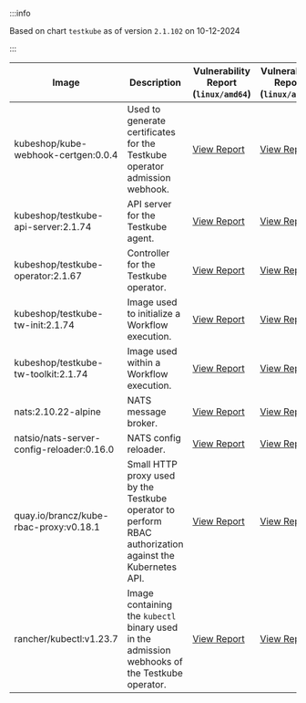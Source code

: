 :::info

Based on chart `testkube` as of version `2.1.102` on 10-12-2024

:::

| Image | Description | Vulnerability Report (`linux/amd64`) | Vulnerability Report (`linux/arm64`) | Docker Image|
|-------|-------------|----------------------------------------|----------------------------------------|-------------|
| kubeshop/kube-webhook-certgen:0.0.4 | Used to generate certificates for the Testkube operator admission webhook. | [View Report](./kube-webhook-certgen-0.0.4_linux_amd64.md) | [View Report](./kube-webhook-certgen-0.0.4_linux_arm64.md) | [View Image](https://hub.docker.com/layers/kubeshop/kube-webhook-certgen/0.0.4/images/sha256-321e434a68754a8449e0b856f0fc5d1f7012933c9ea00a2268b2333ba0e41f3c?context=explore)
| kubeshop/testkube-api-server:2.1.74 | API server for the Testkube agent. | [View Report](./testkube-api-server-2.1.74_linux_amd64.md) | [View Report](./testkube-api-server-2.1.74_linux_arm64.md) | [View Image](https://hub.docker.com/layers/kubeshop/testkube-api-server/2.1.74/images/sha256-0a152ed21df2df4db80f855ffd382a31c8d738bc0b2465c2ed7ea1145e44621f?context=explore)
| kubeshop/testkube-operator:2.1.67 | Controller for the Testkube operator. | [View Report](./testkube-operator-2.1.67_linux_amd64.md) | [View Report](./testkube-operator-2.1.67_linux_arm64.md) | [View Image](https://hub.docker.com/layers/kubeshop/testkube-operator/2.1.67/images/sha256-bdb3372de099a261a7ca5c9f3063cad4b476facb5f18795b065c2c7dfca78365?context=explore)
| kubeshop/testkube-tw-init:2.1.74 | Image used to initialize a Workflow execution. | [View Report](./testkube-tw-init-2.1.74_linux_amd64.md) | [View Report](./testkube-tw-init-2.1.74_linux_arm64.md) | [View Image](https://hub.docker.com/layers/kubeshop/testkube-tw-init/2.1.74/images/sha256-15906dc6b0c1a95d3ea498a2b6a0ee614ebdf2a4f6f2e571025f981c6e323e53?context=explore)
| kubeshop/testkube-tw-toolkit:2.1.74 | Image used within a Workflow execution. | [View Report](./testkube-tw-toolkit-2.1.74_linux_amd64.md) | [View Report](./testkube-tw-toolkit-2.1.74_linux_arm64.md) | [View Image](https://hub.docker.com/layers/kubeshop/testkube-tw-toolkit/2.1.74/images/sha256-ffbc065a4a13be5135cca2bfcff0a3ed2d55171ebb26e6eb88c2956637956305?context=explore)
| nats:2.10.22-alpine | NATS message broker. | [View Report](./nats-2.10.22-alpine_linux_amd64.md) | [View Report](./nats-2.10.22-alpine_linux_arm64.md) | [View Image](https://hub.docker.com/layers/library/nats/2.10.22-alpine/images/sha256-aa536352f09b109b909e8bfbf9859a40601481bb3742ebc7a09cfaf638622407?context=explore)
| natsio/nats-server-config-reloader:0.16.0 | NATS config reloader. | [View Report](./nats-server-config-reloader-0.16.0_linux_amd64.md) | [View Report](./nats-server-config-reloader-0.16.0_linux_arm64.md) | [View Image](https://hub.docker.com/layers/natsio/nats-server-config-reloader/0.16.0/images/sha256-6e1f185d0f39fdf6032872bd20f1ce134d4e18c923d55f7cf93d40afcf6a8ffe?context=explore)
| quay.io/brancz/kube-rbac-proxy:v0.18.1 | Small HTTP proxy used by the Testkube operator to perform RBAC authorization against the Kubernetes API. | [View Report](./kube-rbac-proxy-v0.18.1_linux_amd64.md) | [View Report](./kube-rbac-proxy-v0.18.1_linux_arm64.md) | [View Image](https://quay.io/repository/brancz/kube-rbac-proxy?tab=tags)
| rancher/kubectl:v1.23.7 | Image containing the `kubectl` binary used in the admission webhooks of the Testkube operator. | [View Report](./kubectl-v1.23.7_linux_amd64.md) | [View Report](./kubectl-v1.23.7_linux_arm64.md) | [View Image](https://hub.docker.com/layers/rancher/kubectl/v1.23.7/images/sha256-139cffe27d95d9b3cdeb782a7456cf5eb6a2d18b7a90b85a2c0bde4ff295bae8?context=explore)
